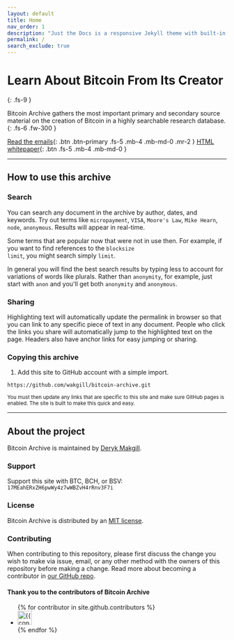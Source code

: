 ```yaml
---
layout: default
title: Home
nav_order: 1
description: "Just the Docs is a responsive Jekyll theme with built-in search that is easily customizable and hosted on GitHub Pages."
permalink: /
search_exclude: true
---
```


# Learn About Bitcoin From Its Creator
{: .fs-9 }

Bitcoin Archive gathers the most important primary and secondary source material on the creation of Bitcoin in a highly searchable research database.
{: .fs-6 .fw-300 }

[Read the emails](/bitcoin-archive/docs/emails){: .btn .btn-primary .fs-5 .mb-4 .mb-md-0 .mr-2 } [HTML whitepaper](/bitcoin-archive/docs/whitepaper/en/){: .btn .fs-5 .mb-4 .mb-md-0 }

---

## How to use this archive

### Search

You can search any document in the archive by author, dates, and keywords. Try out terms like <code>micropayment</code>, <code>VISA</code>, <code>Moore's Law</code>, <code>Mike Hearn</code>, <code>node</code>, <code>anonymous</code>. Results will appear in real-time. 

Some terms that are popular now that were not in use then. For example, if you want to find references to the <code>blocksize limit</code>, you might search simply <code>limit</code>.

In general you will find the best search results by typing less to account for variations of words like plurals. Rather than <code>anonymity</code>, for example, just start with <code>anon</code> and you'll get both <code>anonymity</code> and <code>anonymous</code>.

### Sharing

Highlighting text will automatically update the permalink in browser so that you can link to any specific piece of text in any document. People who click the links you share will automatically jump to the highlighted text on the page. Headers also have anchor links for easy jumping or sharing.

### Copying this archive
1. Add this site to GitHub account with a simple import.
```
https://github.com/wakgill/bitcoin-archive.git
```
<small>You must then update any links that are specific to this site and make sure GitHub pages is enabled. The site is built to make this quick and easy.</small>

---

## About the project

Bitcoin Archive is maintained by [Deryk Makgill](/).

### Support

Support this site with BTC, BCH, or BSV: <code>17MEahERxZH6pwWy4z7wWBZvH4rRnv3F7i</code>

### License

Bitcoin Archive is distributed by an [MIT license](https://github.com/pmarsceill/just-the-docs/tree/master/LICENSE.txt).

### Contributing

When contributing to this repository, please first discuss the change you wish to make via issue,
email, or any other method with the owners of this repository before making a change. Read more about becoming a contributor in [our GitHub repo](https://github.com/pmarsceill/just-the-docs#contributing).

#### Thank you to the contributors of Bitcoin Archive

<ul class="list-style-none">
{% for contributor in site.github.contributors %}
  <li class="d-inline-block mr-1">
     <a href="{{ contributor.html_url }}"><img src="{{ contributor.avatar_url }}" width="32" height="32" alt="{{ contributor.login }}"/></a>
  </li>
{% endfor %}
</ul>


